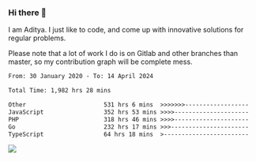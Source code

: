 ### Hi there 👋

I am Aditya. I just like to code, and come up with innovative solutions for regular problems.

Please note that a lot of work I do is on Gitlab and other branches than master, so my contribution graph will be complete mess.

<!--START_SECTION:waka-->

```txt
From: 30 January 2020 - To: 14 April 2024

Total Time: 1,982 hrs 28 mins

Other                      531 hrs 6 mins  >>>>>>>------------------   26.79 %
JavaScript                 352 hrs 53 mins >>>>---------------------   17.80 %
PHP                        318 hrs 46 mins >>>>---------------------   16.08 %
Go                         232 hrs 17 mins >>>----------------------   11.72 %
TypeScript                 64 hrs 18 mins  >------------------------   03.24 %
```

<!--END_SECTION:waka-->

![](https://komarev.com/ghpvc/?username=BrainBuzzer)
